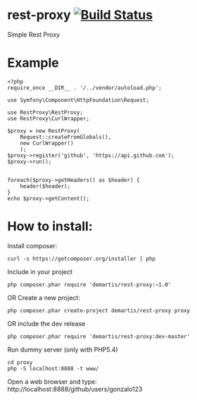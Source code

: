 rest-proxy [![Build Status](https://secure.travis-ci.org/gonzalo123/rest-proxy.png?branch=master)](http://travis-ci.org/gonzalo123/rest-proxy)
=========================

Simple Rest Proxy

Example
=========================

```
<?php
require_once __DIR__ . '/../vendor/autoload.php';

use Symfony\Component\HttpFoundation\Request;

use RestProxy\RestProxy;
use RestProxy\CurlWrapper;

$proxy = new RestProxy(
    Request::createFromGlobals(),
    new CurlWrapper()
    );
$proxy->register('github', 'https://api.github.com');
$proxy->run();


foreach($proxy->getHeaders() as $header) {
    header($header);
}
echo $proxy->getContent();
```

How to install:
=========================
Install composer:
```
curl -s https://getcomposer.org/installer | php
```

Include in your project


```
php composer.phar require 'demartis/rest-proxy:~1.0'
```

OR Create a new project:

```
php composer.phar create-project demartis/rest-proxy proxy
```

OR include the dev release

```
php composer.phar require 'demartis/rest-proxy:dev-master'
```


Run dummy server (only with PHP5.4)

```
cd proxy
php -S localhost:8888 -t www/
```

Open a web browser and type: http://localhost:8888/github/users/gonzalo123

